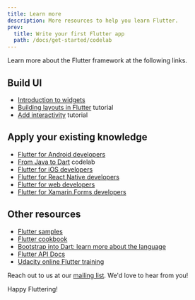 ```yaml
---
title: Learn more
description: More resources to help you learn Flutter.
prev:
  title: Write your first Flutter app
  path: /docs/get-started/codelab
---
```


Learn more about the Flutter framework at the following links.

## Build UI

* [Introduction to widgets](/docs/development/ui/widgets-intro)
* [Building layouts in Flutter](/docs/development/ui/layout) tutorial
* [Add interactivity](/docs/development/ui/interactive) tutorial

## Apply your existing knowledge

* [Flutter for Android developers](/docs/get-started/flutter-for/android-devs)
* [From Java to Dart](https://codelabs.developers.google.com/codelabs/from-java-to-dart) codelab
* [Flutter for iOS developers](/docs/get-started/flutter-for/ios-devs)
* [Flutter for React Native developers](/docs/get-started/flutter-for/react-native-devs)
* [Flutter for web developers](/docs/get-started/flutter-for/web-devs)
* [Flutter for Xamarin.Forms developers](/docs/get-started/flutter-for/xamarin-forms-devs)

## Other resources

* [Flutter samples](https://github.com/flutter/samples/blob/master/INDEX.md)
* [Flutter cookbook](/docs/cookbook)
* [Bootstrap into Dart: learn more about the language](/docs/resources/bootstrap-into-dart)
* [Flutter API Docs](https://docs.flutter.io/)
* [Udacity online Flutter training](https://www.udacity.com/course/build-native-mobile-apps-with-flutter--ud905)

Reach out to us at our [mailing list][]. We'd love to hear from you!

Happy Fluttering!

[mailing list]: mailto:{{site.email}}
